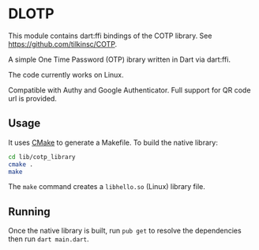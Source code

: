 # DLOTP

This module contains dart:ffi bindings of the COTP library. See https://github.com/tilkinsc/COTP.

A simple One Time Password (OTP) ibrary written in Dart via dart:ffi.

The code currently works on Linux.

Compatible with Authy and Google Authenticator. Full support for QR code url is provided.

## Usage

It uses [CMake](https://cmake.org) to generate a Makefile. To build the native library:

```bash
cd lib/cotp_library
cmake .
make
```
The `make` command creates a `libhello.so` (Linux) library file.

## Running

Once the native library is built, run `pub get` to resolve the dependencies then run `dart main.dart`.

